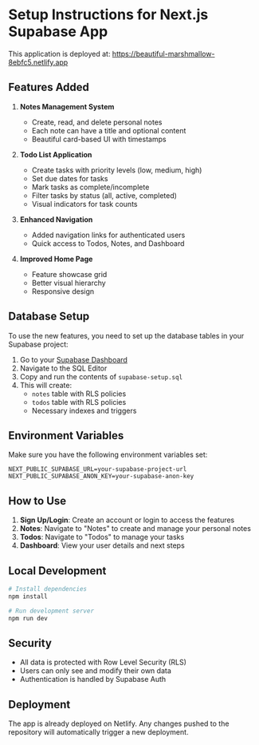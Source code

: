 # Setup Instructions for Next.js Supabase App

This application is deployed at: https://beautiful-marshmallow-8ebfc5.netlify.app

## Features Added

1. **Notes Management System**
   - Create, read, and delete personal notes
   - Each note can have a title and optional content
   - Beautiful card-based UI with timestamps

2. **Todo List Application**
   - Create tasks with priority levels (low, medium, high)
   - Set due dates for tasks
   - Mark tasks as complete/incomplete
   - Filter tasks by status (all, active, completed)
   - Visual indicators for task counts

3. **Enhanced Navigation**
   - Added navigation links for authenticated users
   - Quick access to Todos, Notes, and Dashboard

4. **Improved Home Page**
   - Feature showcase grid
   - Better visual hierarchy
   - Responsive design

## Database Setup

To use the new features, you need to set up the database tables in your Supabase project:

1. Go to your [Supabase Dashboard](https://supabase.com/dashboard)
2. Navigate to the SQL Editor
3. Copy and run the contents of `supabase-setup.sql`
4. This will create:
   - `notes` table with RLS policies
   - `todos` table with RLS policies
   - Necessary indexes and triggers

## Environment Variables

Make sure you have the following environment variables set:

```env
NEXT_PUBLIC_SUPABASE_URL=your-supabase-project-url
NEXT_PUBLIC_SUPABASE_ANON_KEY=your-supabase-anon-key
```

## How to Use

1. **Sign Up/Login**: Create an account or login to access the features
2. **Notes**: Navigate to "Notes" to create and manage your personal notes
3. **Todos**: Navigate to "Todos" to manage your tasks
4. **Dashboard**: View your user details and next steps

## Local Development

```bash
# Install dependencies
npm install

# Run development server
npm run dev
```

## Security

- All data is protected with Row Level Security (RLS)
- Users can only see and modify their own data
- Authentication is handled by Supabase Auth

## Deployment

The app is already deployed on Netlify. Any changes pushed to the repository will automatically trigger a new deployment.